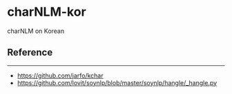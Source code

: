 # charNLM-kor
charNLM on Korean

## Reference
*****

* https://github.com/jarfo/kchar
* https://github.com/lovit/soynlp/blob/master/soynlp/hangle/_hangle.py